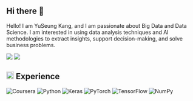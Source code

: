 ## Hi there 👋
Hello! I am YuSeung Kang, and I am passionate about Big Data and Data Science. I am interested in using data analysis techniques and AI methodologies to extract insights, support decision-making, and solve business problems.

<a href="https://www.linkedin.com/in/kangusng-37b2472a6" target="_blank"><img src="https://img.shields.io/badge/YuSeungKang-0A66C2?style=flat-square&logo=Linkedin&logoColor=white"/></a>
<a href="mailto:kangusng@gmail.com" target="_blank"><img src="https://img.shields.io/badge/kangusng@gmail.com-EA4335?style=flat-square&logo=Gmail&logoColor=white"/></a>

## <img src="https://github.githubassets.com/images/icons/emoji/unicode/2b50.png" alt="Star" width="20" height="20"/> Experience
![Coursera](https://img.shields.io/badge/Coursera-%230056D2.svg?style=for-the-badge&logo=Coursera&logoColor=white)
![Python](https://img.shields.io/badge/python-3670A0?style=for-the-badge&logo=python&logoColor=ffdd54)
![Keras](https://img.shields.io/badge/Keras-%23D00000.svg?style=for-the-badge&logo=Keras&logoColor=white)
![PyTorch](https://img.shields.io/badge/PyTorch-%23EE4C2C.svg?style=for-the-badge&logo=PyTorch&logoColor=white)
![TensorFlow](https://img.shields.io/badge/TensorFlow-%23FF6F00.svg?style=for-the-badge&logo=TensorFlow&logoColor=white)
![NumPy](https://img.shields.io/badge/numpy-%23013243.svg?style=for-the-badge&logo=numpy&logoColor=white)
<!--
**kangyuseung/kangyuseung** is a ✨ _special_ ✨ repository because its `README.md` (this file) appears on your GitHub profile.

Here are some ideas to get you started:

- 🔭 I’m currently working on ...
- 🌱 I’m currently learning ...
- 👯 I’m looking to collaborate on ...
- 🤔 I’m looking for help with ...
- 💬 Ask me about ...
- 📫 How to reach me: ...
- 😄 Pronouns: ...
- ⚡ Fun fact: ...
-->
